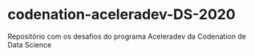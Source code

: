 # codenation-aceleradev-DS-2020
Repositório com os desafios do programa Aceleradev da Codenation de Data Science
